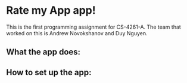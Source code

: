 # Rate my App app!

This is the first programming assignment for CS-4261-A.
The team that worked on this is Andrew Novokshanov and Duy Nguyen.

## What the app does:

## How to set up the app:
